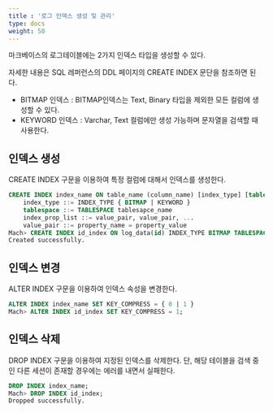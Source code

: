 ```yaml
---
title : '로그 인덱스 생성 및 관리'
type: docs
weight: 50
---
```


마크베이스의 로그테이블에는 2가지 인덱스 타입을 생성할 수 있다. 

자세한 내용은 SQL 레퍼런스의 DDL 페이지의 CREATE INDEX 문단을 참조하면 된다.

* BITMAP 인덱스 : BITMAP인덱스는 Text, Binary 타입을 제외한 모든 컬럼에 생성할 수 있다.
* KEYWORD 인덱스 : Varchar, Text 컬럼에만 생성 가능하며 문자열을 검색할 때 사용한다.

## 인덱스 생성

CREATE INDEX 구문을 이용하여 특정 컬럼에 대해서 인덱스를 생성한다.

```sql
CREATE INDEX index_name ON table_name (column_name) [index_type] [tablespace] [index_prop_list]
    index_type ::= INDEX_TYPE { BITMAP | KEYWORD }
    tablespace ::= TABLESPACE tablesapce_name
    index_prop_list ::= value_pair, value_pair, ...
    value_pair ::= property_name = property_value
Mach> CREATE INDEX id_index ON log_data(id) INDEX_TYPE BITMAP TABLESPACE tbs_data MAX_LEVEL=3;
Created successfully.
```

## 인덱스 변경

ALTER INDEX 구문을 이용하여 인덱스 속성을 변경한다.

```sql
ALTER INDEX index_name SET KEY_COMPRESS = { 0 | 1 }
Mach> ALTER INDEX id_index SET KEY_COMPRESS = 1;
```

## 인덱스 삭제

DROP INDEX 구문을 이용하여 지정된 인덱스를 삭제한다. 단, 해당 테이블을 검색 중인 다른 세션이 존재할 경우에는 에러를 내면서 실패한다.

```sql
DROP INDEX index_name;
Mach> DROP INDEX id_index;
Dropped successfully.
```
